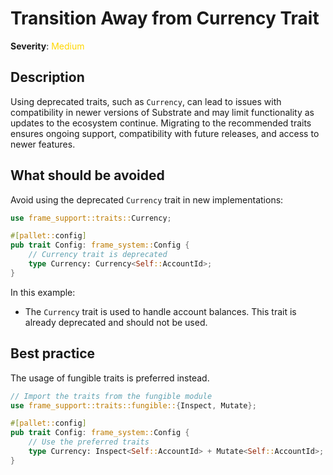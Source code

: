 # Transition Away from Currency Trait

**Severity**: <span style="color:gold;">Medium</span>

## Description

Using deprecated traits, such as `Currency`, can lead to issues with compatibility in newer versions of Substrate and
may limit functionality as updates to the ecosystem continue. Migrating to the recommended traits ensures ongoing
support, compatibility with future releases, and access to newer features.

## What should be avoided

Avoid using the deprecated `Currency` trait in new implementations:

```rust
use frame_support::traits::Currency;

#[pallet::config]
pub trait Config: frame_system::Config {
    // Currency trait is deprecated
    type Currency: Currency<Self::AccountId>;
}
```

In this example:

- The `Currency` trait is used to handle account balances. This trait is already deprecated and should not be used.

## Best practice

The usage of fungible traits is preferred instead.

```rust
// Import the traits from the fungible module
use frame_support::traits::fungible::{Inspect, Mutate};

#[pallet::config]
pub trait Config: frame_system::Config {
    // Use the preferred traits
	type Currency: Inspect<Self::AccountId> + Mutate<Self::AccountId>;
}
```
